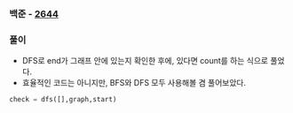 ### 백준  - [2644](https://www.acmicpc.net/problem/2644)

### 풀이

* DFS로 end가 그래프 안에 있는지 확인한 후에, 있다면 count를 하는 식으로 풀었다.
* 효율적인 코드는 아니지만, BFS와 DFS 모두 사용해볼 겸 풀어보았다.

```Python
check = dfs([],graph,start)
```

